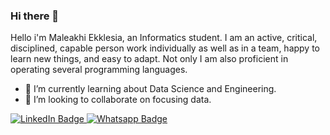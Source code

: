 ### Hi there 👋
Hello i'm Maleakhi Ekklesia, an Informatics student. I am an active, critical, disciplined, capable person
work individually as well as in a team, happy to learn new things, and easy to adapt. Not only
I am also proficient in operating several programming languages.

- 🌱 I’m currently learning about Data Science and Engineering.
- 👯 I’m looking to collaborate on focusing data.

<div id="badges">
  <a href="https://www.linkedin.com/in/maleakhi-ekklesia-4683a6217/">
    <img src="https://img.shields.io/badge/LinkedIn-blue?style=for-the-badge&logo=linkedin&logoColor=white" alt="LinkedIn Badge"/>
  </a>
  <a href="https://api.whatsapp.com/send/?phone=6285794242709&amp;text&amp;app_absent=0">
    <img src="https://img.shields.io/badge/Whatsapp-green?style=for-the-badge&logo=whatsapp&logoColor=white" alt="Whatsapp Badge"/>
  </a>
</div>


<!--
**MaleakhiE/MaleakhiE** is a ✨ _special_ ✨ repository because its `README.md` (this file) appears on your GitHub profile.

Here are some ideas to get you started:

- 🔭 I’m currently working on ...
- 🌱 I’m currently learning ...
- 👯 I’m looking to collaborate on ...
- 🤔 I’m looking for help with ...
- 💬 Ask me about ...
- 📫 How to reach me: ...
- 😄 Pronouns: ...
- ⚡ Fun fact: ...
-->
